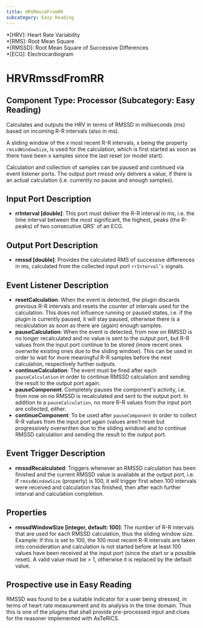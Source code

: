 ```yaml
---
title: HRVRmssdFromRR
subcategory: Easy Reading
---
```


*[HRV]: Heart Rate Variability  
*[RMS]: Root Mean Square  
*[RMSSD]: Root Mean Square of Successive Differences  
*[ECG]: Electrocardiogram

# HRVRmssdFromRR

## Component Type: Processor (Subcategory: Easy Reading)

Calculates and outputs the HRV in terms of RMSSD in milliseconds (ms) based on incoming R-R intervals (also in ms).

A sliding window of the x most recent R-R intervals, x being the property `rmssdWindowSize`, is used for the calculation, which is first started as soon as there have been x samples since the last reset (or model start).

Calculation and collection of samples can be paused and continued via event listener ports.
The output port rmssd only delivers a value, if there is an actual calculation (i.e. currently no pause and enough samples).

## Input Port Description

- **rrInterval \[double\]**: This port must deliver the R-R interval in ms, i.e. the time interval between the most significant, the highest, peaks (the R-peaks) of two consecutive QRS' of an ECG.

## Output Port Description

- **rmssd \[double\]**: Provides the calculated RMS of successive differences in ms, calculated from the collected input port `rrInterval’s` signals.

## Event Listener Description

- **resetCalculation**: When the event is detected, the plugin discards previous R-R intervals and resets the counter of intervals used for the calculation.
  This does not influence running or paused states, i.e. if the plugin is currently paused, it will stay paused, otherwise there is a recalculation as soon as there are (again) enough samples.
- **pauseCalculation**: When the event is detected, from now on RMSSD is no longer recalculated and no value is sent to the output port, but R-R values from the input port continue to be stored (more recent ones overwrite existing ones due to the sliding window).
  This can be used in order to wait for more meaningful R-R samples before the next calculation, respectively further outputs.
- **continueCalculation**: The event must be fired after each `pauseCalculation` in order to continue RMSSD calculation and sending the result to the output port again.
- **pauseComponent**: Completely pauses the component's activity, i.e. from now on no RMSSD is recalculated and sent to the output port.
  In addition to a `pauseCalculation`, no more R-R values from the input port are collected, either.
- **continueComponent**: To be used after `pauseComponent` in order to collect R-R values from the input port again (values aren’t reset but progressively overwritten due to the sliding window) and to continue RMSSD calculation and sending the result to the output port.

## Event Trigger Description

- **rmssdRecalculated**: Triggers whenever an RMSSD calculation has been finished and the current RMSSD value is available at the output port, i.e. if `rmssdWindowSize` (property) is 100, it will trigger first when 100 intervals were received and calculation has finished, then after each further interval and calculation completion.

## Properties

- **rmssdWindowSize \[integer, default: 100\]**: The number of R-R intervals that are used for each RMSSD calculation, thus the sliding window size.
  Example: If this is set to 100, the 100 most recent R-R intervals are taken into consideration and calculation is not started before at least 100 values have been received at the input port (since the start or a possible reset).
  A valid value must be > 1, otherwise it is replaced by the default value.

## Prospective use in Easy Reading

RMSSD was found to be a suitable indicator for a user being stressed, in terms of heart rate measurement and its analysis in the time domain.
Thus this is one of the plugins that shall provide pre-processed input and clues for the reasoner implemented with AsTeRICS.
